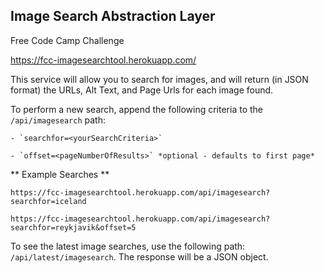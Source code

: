 ## Image Search Abstraction Layer

Free Code Camp Challenge

https://fcc-imagesearchtool.herokuapp.com/

This service will allow you to search for images, and will return (in JSON format) the URLs, Alt Text, and Page Urls for each image found.

To perform a new search, append the following criteria to the `/api/imagesearch` path:

    - `searchfor=<yourSearchCriteria>`
    
    - `offset=<pageNumberOfResults>` *optional - defaults to first page*
    
** Example Searches **

`https://fcc-imagesearchtool.herokuapp.com/api/imagesearch?searchfor=iceland`

`https://fcc-imagesearchtool.herokuapp.com/api/imagesearch?searchfor=reykjavik&offset=5`

To see the latest image searches, use the following path: `/api/latest/imagesearch`. The response will be a JSON object.
